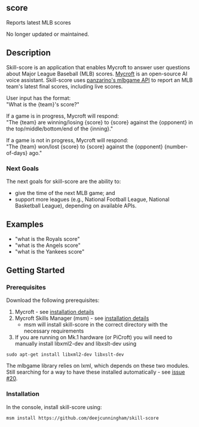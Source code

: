 ## score
Reports latest MLB scores

No longer updated or maintained.

## Description 
Skill-score is an application that enables Mycroft to answer user questions about Major League Baseball (MLB) scores. [Mycroft](https://mycroft.ai) is an open-source AI voice assistant. Skill-score uses [panzarino's mlbgame API](https://github.com/panzarino/mlbgame) to report an MLB team's latest final scores, including live scores. 

User input has the format:
<br />"What is the {team}'s score?"

If a game is in progress, Mycroft will respond:
<br />"The {team} are winning/losing {score} to {score} against the {opponent} in the top/middle/bottom/end of the {inning}."

If a game is not in progress, Mycroft will respond:
<br />"The {team} won/lost {score} to {score} against the {opponent} {number-of-days} ago."

### Next Goals

The next goals for skill-score are the ability to: 
* give the time of the next MLB game; and
* support more leagues (e.g., National Football League, National Basketball League), depending on available APIs.

## Examples 
* "what is the Royals score"
* "what is the Angels score"
* "what is the Yankees score"

## Getting Started

### Prerequisites
Download the following prerequisites:
1. Mycroft - see [installation details](https://mycroft.ai/get-mycroft/)
2. Mycroft Skills Manager (msm) - see [installation details](https://github.com/MycroftAI/mycroft-skills-manager)
    - msm will install skill-score in the correct directory with the necessary requirements
3. If you are running on Mk.1 hardware (or PiCroft) you will need to manually install libxml2-dev and libxslt-dev using
~~~
sudo apt-get install libxml2-dev libxslt-dev
~~~
The mlbgame library relies on lxml, which depends on these two modules. Still searching for a way to have these installed automatically - see [issue #20](https://github.com/deejcunningham/skill-score/issues/20).

### Installation
In the console, install skill-score using:
~~~
msm install https://github.com/deejcunningham/skill-score
~~~
